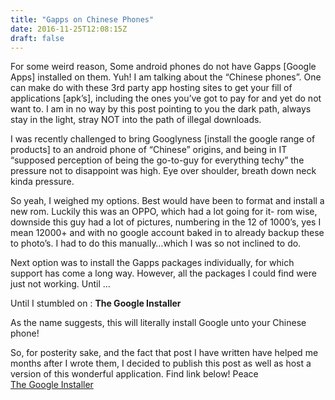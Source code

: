 ```yaml
---
title: "Gapps on Chinese Phones"
date: 2016-11-25T12:08:15Z
draft: false
---
```

For some weird reason, Some android phones do not have Gapps \[Google Apps\] installed on them. Yuh! I am talking about the “Chinese phones”. One can make do with these 3rd party app hosting sites to get your fill of applications \[apk’s\], including the ones you’ve got to pay for and yet do not want to. I am in no way by this post pointing to you the dark path, always stay in the light, stray NOT into the path of illegal downloads.

I was recently challenged to bring Googlyness \[install the google range of products\] to an android phone of “Chinese” origins, and being in IT “supposed perception of being the go-to-guy for everything techy” the pressure not to disappoint was high. Eye over shoulder, breath down neck kinda pressure.

So yeah, I weighed my options. Best would have been to format and install a new rom. Luckily this was an OPPO, which had a lot going for it- rom wise, downside this guy had a lot of pictures, numbering in the 12 of 1000’s, yes I mean 12000+ and with no google account baked in to already backup these to photo’s. I had to do this manually…which I was so not inclined to do.

Next option was to install the Gapps packages individually, for which support has come a long way. However, all the packages I could find were just not working. Until …

Until I stumbled on : **The Google Installer**

As the name suggests, this will literally install Google unto your Chinese phone!

So, for posterity sake, and the fact that post I have written have helped me months after I wrote them, I decided to publish this post as well as host a version of this wonderful application. Find link below! Peace  
[The Google Installer](https://github.com/JeanHuit/TheGoogleInstaller)